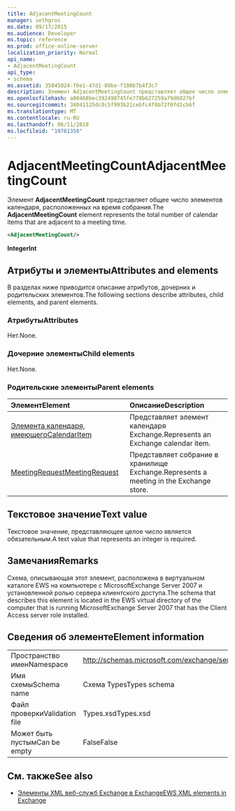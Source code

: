```yaml
---
title: AdjacentMeetingCount
manager: sethgros
ms.date: 09/17/2015
ms.audience: Developer
ms.topic: reference
ms.prod: office-online-server
localization_priority: Normal
api_name:
- AdjacentMeetingCount
api_type:
- schema
ms.assetid: 35045024-f6e1-47d1-89be-f100b7b4f3c7
description: Элемент AdjacentMeetingCount представляет общее число элементов календаря, расположенных на время собрания.
ms.openlocfilehash: a00468bec392498745fe778b627259a79d6027bf
ms.sourcegitcommit: 34041125dc8c5f993b21cebfc4f8b72f0fd2cb6f
ms.translationtype: MT
ms.contentlocale: ru-RU
ms.lasthandoff: 06/11/2018
ms.locfileid: "19761358"
---
```

# <a name="adjacentmeetingcount"></a><span data-ttu-id="6de6a-103">AdjacentMeetingCount</span><span class="sxs-lookup"><span data-stu-id="6de6a-103">AdjacentMeetingCount</span></span>

<span data-ttu-id="6de6a-104">Элемент **AdjacentMeetingCount** представляет общее число элементов календаря, расположенных на время собрания.</span><span class="sxs-lookup"><span data-stu-id="6de6a-104">The **AdjacentMeetingCount** element represents the total number of calendar items that are adjacent to a meeting time.</span></span> 
  
```xml
<AdjacentMeetingCount/>
```

 <span data-ttu-id="6de6a-105">**Integer**</span><span class="sxs-lookup"><span data-stu-id="6de6a-105">**Int**</span></span>
## <a name="attributes-and-elements"></a><span data-ttu-id="6de6a-106">Атрибуты и элементы</span><span class="sxs-lookup"><span data-stu-id="6de6a-106">Attributes and elements</span></span>

<span data-ttu-id="6de6a-107">В разделах ниже приводится описание атрибутов, дочерних и родительских элементов.</span><span class="sxs-lookup"><span data-stu-id="6de6a-107">The following sections describe attributes, child elements, and parent elements.</span></span>
  
### <a name="attributes"></a><span data-ttu-id="6de6a-108">Атрибуты</span><span class="sxs-lookup"><span data-stu-id="6de6a-108">Attributes</span></span>

<span data-ttu-id="6de6a-109">Нет.</span><span class="sxs-lookup"><span data-stu-id="6de6a-109">None.</span></span>
  
### <a name="child-elements"></a><span data-ttu-id="6de6a-110">Дочерние элементы</span><span class="sxs-lookup"><span data-stu-id="6de6a-110">Child elements</span></span>

<span data-ttu-id="6de6a-111">Нет.</span><span class="sxs-lookup"><span data-stu-id="6de6a-111">None.</span></span>
  
### <a name="parent-elements"></a><span data-ttu-id="6de6a-112">Родительские элементы</span><span class="sxs-lookup"><span data-stu-id="6de6a-112">Parent elements</span></span>

|<span data-ttu-id="6de6a-113">**Элемент**</span><span class="sxs-lookup"><span data-stu-id="6de6a-113">**Element**</span></span>|<span data-ttu-id="6de6a-114">**Описание**</span><span class="sxs-lookup"><span data-stu-id="6de6a-114">**Description**</span></span>|
|:-----|:-----|
|[<span data-ttu-id="6de6a-115">Элемента календаря, имеющего</span><span class="sxs-lookup"><span data-stu-id="6de6a-115">CalendarItem</span></span>](calendaritem.md) <br/> |<span data-ttu-id="6de6a-116">Представляет элемент календаря Exchange.</span><span class="sxs-lookup"><span data-stu-id="6de6a-116">Represents an Exchange calendar item.</span></span>  <br/> |
|[<span data-ttu-id="6de6a-117">MeetingRequest</span><span class="sxs-lookup"><span data-stu-id="6de6a-117">MeetingRequest</span></span>](meetingrequest.md) <br/> |<span data-ttu-id="6de6a-118">Представляет собрание в хранилище Exchange.</span><span class="sxs-lookup"><span data-stu-id="6de6a-118">Represents a meeting in the Exchange store.</span></span>  <br/> |
   
## <a name="text-value"></a><span data-ttu-id="6de6a-119">Текстовое значение</span><span class="sxs-lookup"><span data-stu-id="6de6a-119">Text value</span></span>

<span data-ttu-id="6de6a-120">Текстовое значение, представляющее целое число является обязательным.</span><span class="sxs-lookup"><span data-stu-id="6de6a-120">A text value that represents an integer is required.</span></span>
  
## <a name="remarks"></a><span data-ttu-id="6de6a-121">Замечания</span><span class="sxs-lookup"><span data-stu-id="6de6a-121">Remarks</span></span>

<span data-ttu-id="6de6a-122">Схема, описывающая этот элемент, расположена в виртуальном каталоге EWS на компьютере с MicrosoftExchange Server 2007 и установленной ролью сервера клиентского доступа.</span><span class="sxs-lookup"><span data-stu-id="6de6a-122">The schema that describes this element is located in the EWS virtual directory of the computer that is running MicrosoftExchange Server 2007 that has the Client Access server role installed.</span></span>
  
## <a name="element-information"></a><span data-ttu-id="6de6a-123">Сведения об элементе</span><span class="sxs-lookup"><span data-stu-id="6de6a-123">Element information</span></span>

|||
|:-----|:-----|
|<span data-ttu-id="6de6a-124">Пространство имен</span><span class="sxs-lookup"><span data-stu-id="6de6a-124">Namespace</span></span>  <br/> |http://schemas.microsoft.com/exchange/services/2006/types  <br/> |
|<span data-ttu-id="6de6a-125">Имя схемы</span><span class="sxs-lookup"><span data-stu-id="6de6a-125">Schema name</span></span>  <br/> |<span data-ttu-id="6de6a-126">Схема Types</span><span class="sxs-lookup"><span data-stu-id="6de6a-126">Types schema</span></span>  <br/> |
|<span data-ttu-id="6de6a-127">Файл проверки</span><span class="sxs-lookup"><span data-stu-id="6de6a-127">Validation file</span></span>  <br/> |<span data-ttu-id="6de6a-128">Types.xsd</span><span class="sxs-lookup"><span data-stu-id="6de6a-128">Types.xsd</span></span>  <br/> |
|<span data-ttu-id="6de6a-129">Может быть пустым</span><span class="sxs-lookup"><span data-stu-id="6de6a-129">Can be empty</span></span>  <br/> |<span data-ttu-id="6de6a-130">False</span><span class="sxs-lookup"><span data-stu-id="6de6a-130">False</span></span>  <br/> |
   
## <a name="see-also"></a><span data-ttu-id="6de6a-131">См. также</span><span class="sxs-lookup"><span data-stu-id="6de6a-131">See also</span></span>

- [<span data-ttu-id="6de6a-132">Элементы XML веб-служб Exchange в Exchange</span><span class="sxs-lookup"><span data-stu-id="6de6a-132">EWS XML elements in Exchange</span></span>](ews-xml-elements-in-exchange.md)

